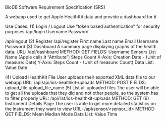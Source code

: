 BioDB Software Requirement Specification (SRS)

A webapp used to get Apple HealthKit data and provide a dashboard for it

Use Cases:
(1) Login / Logout
Use “token based authentication” for security purposes
/api/login
Username
Password

/api/logout
(2) Register
/api/register
First name
Last name
Email
Username
Password
(3) Dashboard
A summary page displaying graphs of the health data.
URL: /api/dashboard
METHOD: GET
FIELDS:
Username
Sensors List
Name (Apple calls it “Attribute”)    Steps Count
X-Axis: Creation Date - (Unit of measure: Date)
Y-Axis: Steps Count - (Unit of measure: Count)
Data List:  
Value
Date

(4) Upload HealthKit File
User uploads their exported XML data file to our webapp
URL: /api/api/ios-healthkit-uploads
METHOD: POST
FIELDS:
upload_file
upload_file_name
(5) List all uploaded files
The user will be able to get all the uploads that they did and not other people, so the system has to filter properly
URL: /api/list/ios-healthkit-uploads
METHOD: GET
(6) Instrument Details Page
The user is able to get more detailed statistics on the instrument they want to view
URL: /api/sensor/<sensor_id>
METHOD: GET
FIELDS:
Mean
Median
Mode
Data List:
Value
Time
